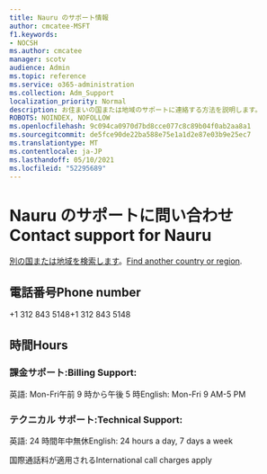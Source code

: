 ```yaml
---
title: Nauru のサポート情報
author: cmcatee-MSFT
f1.keywords:
- NOCSH
ms.author: cmcatee
manager: scotv
audience: Admin
ms.topic: reference
ms.service: o365-administration
ms.collection: Adm_Support
localization_priority: Normal
description: お住まいの国または地域のサポートに連絡する方法を説明します。
ROBOTS: NOINDEX, NOFOLLOW
ms.openlocfilehash: 9c094ca0970d7bd8cce077c8c89b04f0ab2aa8a1
ms.sourcegitcommit: de5fce90de22ba588e75e1a1d2e87e03b9e25ec7
ms.translationtype: MT
ms.contentlocale: ja-JP
ms.lasthandoff: 05/10/2021
ms.locfileid: "52295689"
---
```

# <a name="contact-support-for-nauru"></a><span data-ttu-id="6abde-103">Nauru のサポートに問い合わせ</span><span class="sxs-lookup"><span data-stu-id="6abde-103">Contact support for Nauru</span></span>

<span data-ttu-id="6abde-104">[別の国または地域を検索します](../../business-video/get-help-support.md)。</span><span class="sxs-lookup"><span data-stu-id="6abde-104">[Find another country or region](../../business-video/get-help-support.md).</span></span>

## <a name="phone-number"></a><span data-ttu-id="6abde-105">電話番号</span><span class="sxs-lookup"><span data-stu-id="6abde-105">Phone number</span></span>
<span data-ttu-id="6abde-106">+1 312 843 5148</span><span class="sxs-lookup"><span data-stu-id="6abde-106">+1 312 843 5148</span></span>

## <a name="hours"></a><span data-ttu-id="6abde-107">時間</span><span class="sxs-lookup"><span data-stu-id="6abde-107">Hours</span></span>
### <a name="billing-support"></a><span data-ttu-id="6abde-108">課金サポート:</span><span class="sxs-lookup"><span data-stu-id="6abde-108">Billing Support:</span></span>

<span data-ttu-id="6abde-109">英語: Mon-Fri午前 9 時から午後 5 時</span><span class="sxs-lookup"><span data-stu-id="6abde-109">English: Mon-Fri 9 AM-5 PM</span></span>

### <a name="technical-support"></a><span data-ttu-id="6abde-110">テクニカル サポート:</span><span class="sxs-lookup"><span data-stu-id="6abde-110">Technical Support:</span></span>

<span data-ttu-id="6abde-111">英語: 24 時間年中無休</span><span class="sxs-lookup"><span data-stu-id="6abde-111">English: 24 hours a day, 7 days a week</span></span>

<span data-ttu-id="6abde-112">国際通話料が適用される</span><span class="sxs-lookup"><span data-stu-id="6abde-112">International call charges apply</span></span>
